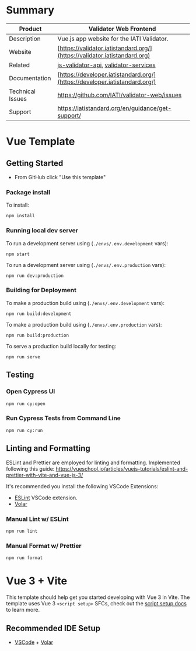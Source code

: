 Summary
=======

Product  |  Validator Web Frontend
--- | ---
Description | Vue.js app website for the IATI Validator.
Website |  [https://validator.iatistandard.org/](https://validator.iatistandard.org)
Related | [js-validator-api](https://github.com/IATI/js-validator-api), [validator-services](https://github.com/IATI/validator-services)
Documentation | [https://developer.iatistandard.org/](https://developer.iatistandard.org/)
Technical Issues | https://github.com/IATI/validator-web/issues
Support | https://iatistandard.org/en/guidance/get-support/

# Vue Template

## Getting Started

- From GitHub click "Use this template"

### Package install

To install:

`npm install`

### Running local dev server

To run a development server using (`./envs/.env.development` vars):

`npm start`

To run a development server using (`./envs/.env.production` vars):

`npm run dev:production`

### Building for Deployment

To make a production build using (`./envs/.env.development` vars):

`npm run build:development`

To make a production build using (`./envs/.env.production` vars):

`npm run build:production`

To serve a production build locally for testing:

`npm run serve`

## Testing

### Open Cypress UI

`npm run cy:open`

### Run Cypress Tests from Command Line

`npm run cy:run`

## Linting and Formatting

ESLint and Prettier are employed for linting and formatting. Implemented following this guide:
https://vueschool.io/articles/vuejs-tutorials/eslint-and-prettier-with-vite-and-vue-js-3/

It's recommended you install the following VSCode Extensions:

- [ESLint](https://open-vsx.org/extension/dbaeumer/vscode-eslint) VSCode extension.
- [Volar](https://marketplace.visualstudio.com/items?itemName=johnsoncodehk.volar)

### Manual Lint w/ ESLint

`npm run lint`

### Manual Format w/ Prettier

`npm run format`

# Vue 3 + Vite

This template should help get you started developing with Vue 3 in Vite. The template uses Vue 3 `<script setup>` SFCs, check out the [script setup docs](https://v3.vuejs.org/api/sfc-script-setup.html#sfc-script-setup) to learn more.

## Recommended IDE Setup

- [VSCode](https://code.visualstudio.com/) + [Volar](https://marketplace.visualstudio.com/items?itemName=johnsoncodehk.volar)
